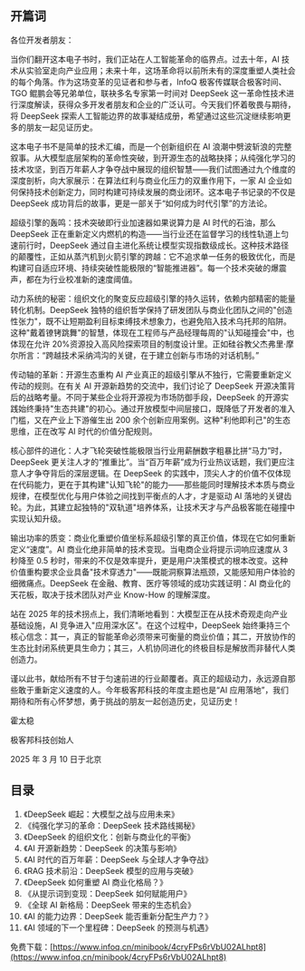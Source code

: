 ## 开篇词

各位开发者朋友：

当你们翻开这本电子书时，我们正站在人工智能革命的临界点。过去十年，AI 技术从实验室走向产业应用；未来十年，这场革命将以前所未有的深度重塑人类社会的每个角落。作为这场变革的见证者和参与者，InfoQ 极客传媒联合极客时间、TGO 鲲鹏会等兄弟单位，联袂多名专家第一时间对 DeepSeek 这一革命性技术进行深度解读，获得众多开发者朋友和企业的广泛认可。今天我们怀着敬畏与期待，将 DeepSeek 探索人工智能边界的故事凝结成册，希望通过这些沉淀继续影响更多的朋友一起见证历史。

这本电子书不是简单的技术汇编，而是一个创新组织在 AI 浪潮中劈波斩浪的完整叙事。从大模型底层架构的革命性突破，到开源生态的战略抉择；从纯强化学习的技术攻坚，到百万年薪人才争夺战中展现的组织智慧——我们试图通过九个维度的深度剖析，向大家展示：在算法红利与商业化压力的双重作用下，一家 AI 企业如何保持技术创新定力，同时构建可持续发展的商业闭环。这本电子书记录的不仅是 DeepSeek 成功背后的故事，更是一部关于“如何成为时代引擎”的方法论。

超级引擎的轰鸣：技术突破即行业加速器如果说算力是 AI 时代的石油，那么 DeepSeek 正在重新定义内燃机的构造——当行业还在监督学习的线性轨道上匀速前行时，DeepSeek 通过自主进化系统让模型实现指数级成长。这种技术路径的颠覆性，正如从蒸汽机到火箭引擎的跨越：它不追求单一任务的极致优化，而是构建可自适应环境、持续突破性能极限的“智能推进器”。每一个技术突破的爆震声，都在为行业校准新的速度阈值。

动力系统的秘密：组织文化的聚变反应超级引擎的持久运转，依赖内部精密的能量转化机制。DeepSeek 独特的组织哲学保持了研发团队与商业化团队之间的"创造性张力"，既不让短期盈利目标束缚技术想象力，也避免陷入技术乌托邦的陷阱。这种"戴着镣铐跳舞"的智慧，体现在工程师与产品经理每周的"认知碰撞会"中，也体现在允许 20%资源投入高风险探索项目的制度设计里。正如硅谷教父杰弗里·摩尔所言：“跨越技术采纳鸿沟的关键，在于建立创新与市场的对话机制。”

传动轴的革新：开源生态重构 AI 产业真正的超级引擎从不独行，它需要重新定义传动的规则。在有关 AI 开源新趋势的交流中，我们讨论了 DeepSeek 开源决策背后的战略考量。不同于某些企业将开源视为市场防御手段，DeepSeek 的开源实践始终秉持"生态共建"的初心。通过开放模型中间层接口，既降低了开发者的准入门槛，又在产业上下游催生出 200 余个创新应用案例。这种"利他即利己"的生态思维，正在改写 AI 时代的价值分配规则。

核心部件的进化：人才飞轮突破性能极限当行业用薪酬数字粗暴比拼“马力”时，DeepSeek 更关注人才的“推重比”。当“百万年薪”成为行业热议话题，我们更应注意人才争夺背后的深层逻辑。在 DeepSeek 的实践中，顶尖人才的价值不仅体现在代码能力，更在于其构建"认知飞轮"的能力——那些能同时理解技术本质与商业规律，在模型优化与用户体验之间找到平衡点的人才，才是驱动 AI 落地的关键齿轮。为此，其建立起独特的"双轨道"培养体系，让技术天才与产品极客能在碰撞中实现认知升级。

输出功率的质变：商业化重塑价值坐标系超级引擎的真正价值，体现在它如何重新定义“速度”。AI 商业化绝非简单的技术变现。当电商企业将提示词响应速度从 3 秒降至 0.5 秒时，带来的不仅是效率提升，更是用户决策模式的根本改变。这种价值重构要求企业具备"技术穿透力"——既能洞察算法瓶颈，又能感知用户体验的细微痛点。DeepSeek 在金融、教育、医疗等领域的成功实践证明：AI 商业化的天花板，取决于技术团队对产业 Know-How 的理解深度。

站在 2025 年的技术拐点上，我们清晰地看到：大模型正在从技术奇观走向产业基础设施，AI 竞争进入"应用深水区"。在这个过程中，DeepSeek 始终秉持三个核心信念：其一，真正的智能革命必须带来可衡量的商业价值；其二，开放协作的生态比封闭系统更具生命力；其三，人机协同进化的终极目标是解放而非替代人类创造力。

谨以此书，献给所有不甘于匀速前进的行业颠覆者。真正的超级动力，永远源自那些敢于重新定义速度的人。今年极客邦科技的年度主题也是“AI 应用落地”，我们期待和所有心怀梦想，勇于挑战的朋友一起创造历史，见证历史！

霍太稳

极客邦科技创始人

2025 年 3 月 10 日于北京

## 目录

1. 《DeepSeek 崛起：大模型之战与应用未来》
2. 《纯强化学习的革命：DeepSeek 技术路线揭秘》
3. 《DeepSeek 的组织文化：创新与商业化的平衡》
4. 《AI 开源新趋势：DeepSeek 的决策与影响》
5. 《AI 时代的百万年薪：DeepSeek 与全球人才争夺战》
6. 《RAG 技术前沿：DeepSeek 模型的应用与突破》
7. 《DeepSeek 如何重塑 AI 商业化格局？》
8. 《从提示词到变现：DeepSeek 如何赋能用户》
9. 《全球 AI 新格局：DeepSeek 带来的生态机会》
10. 《AI 的能力边界：DeepSeek 能否重新分配生产力？》
11. 《AI 领域的下一个里程碑：DeepSeek 的预测与机遇》

免费下载：[https://www.infoq.cn/minibook/4cryFPs6rVbU02ALhpt8](https://www.infoq.cn/minibook/4cryFPs6rVbU02ALhpt8)
